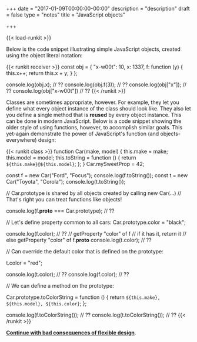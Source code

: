 +++
date = "2017-01-09T00:00:00-00:00"
description = "description"
draft = false
type = "notes"
title = "JavaScript objects"

+++

{{< load-runkit >}}

Below is the code snippet illustrating simple JavaScript objects, created using
the object literal notation:

{{< runkit receiver >}}
const obj = {
  "x-w00t": 10,
  x: 1337,
  f: function (y) {
    this.x++;
    return this.x + y;
  }
};

console.log(obj.x); // ??
console.log(obj.f(3)); // ??
console.log(obj["x"]); // ??
console.log(obj["x-w00t"]) // ??
{{< /runkit >}}

Classes are sometimes appropriate, however. For example, they let you define
what every object instance of the class should look like. They also let you
define a single method that is **reused** by every object instance. This can be
done in modern JavaScript. Below is a code snippet showing the older style of
using functions, however, to accomplish similar goals. This yet-again
demonstrate the power of JavaScript's function (and objects-everywhere) design:

{{< runkit class >}}
function Car(make, model) {
  this.make = make;
  this.model = model;
  this.toString = function () {
    return `${this.make}@${this.model}`;
  };
}
Car.mySweetProp = 42;

const f = new Car("Ford", "Focus");
console.log(f.toString());
const t = new Car("Toyota", "Corola");
console.log(t.toString());

// Car.prototype is shared by all objects created by calling new Car(...)
// That's right you can treat functions like objects!

console.log(f.__proto__ === Car.prototype); // ??

// Let's define property common to all cars:
Car.prototype.color = "black";

console.log(f.color); // ??
// getProperty "color" of f
//     if it has it, return it
//     else getProperty "color" of f.__proto__
console.log(t.color); // ??

// Can override the default color that is defined on the prototype:

t.color = "red";

console.log(t.color); // ??
console.log(f.color); // ??

// We can define a method on the prototype:

Car.prototype.toColorString = function () {
  return `${this.make}, ${this.model}, ${this.color}`;
};

console.log(f.toColorString()); // ??
console.log(t.toColorString()); // ??
{{< /runkit >}}

**[Continue with bad consequences of flexible design](../intro-js-code-3)**.
